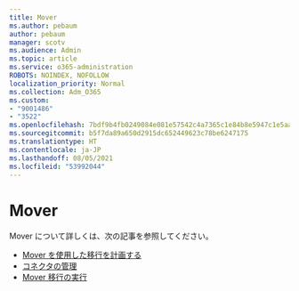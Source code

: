 ```yaml
---
title: Mover
ms.author: pebaum
author: pebaum
manager: scotv
ms.audience: Admin
ms.topic: article
ms.service: o365-administration
ROBOTS: NOINDEX, NOFOLLOW
localization_priority: Normal
ms.collection: Adm_O365
ms.custom:
- "9001486"
- "3522"
ms.openlocfilehash: 7bdf9b4fb0249084e081e57542c4a7365c1e84b8e5947c1e5aa90c3118f3930f
ms.sourcegitcommit: b5f7da89a650d2915dc652449623c78be6247175
ms.translationtype: HT
ms.contentlocale: ja-JP
ms.lasthandoff: 08/05/2021
ms.locfileid: "53992044"
---
```

# <a name="mover"></a>Mover

Mover について詳しくは、次の記事を参照してください。

- [Mover を使用した移行を計画する](https://docs.microsoft.com/sharepointmigration/mover-plan-migration)
- [コネクタの管理](https://docs.microsoft.com/sharepointmigration/mover-manage-connectors)
- [Mover 移行の実行](https://docs.microsoft.com/sharepointmigration/mover-running-migration)
